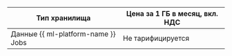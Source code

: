| Тип хранилища | Цена за 1 ГБ в месяц, вкл. НДС |
| --- | --- | 
| Данные {{ ml-platform-name }} Jobs | Не тарифицируется |